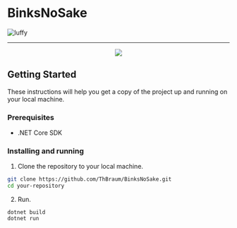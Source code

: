 # BinksNoSake

![luffy](https://github.com/ThBraum/Images-for-GitHub/assets/85642694/bd78e977-cf92-4396-90d0-f7769c65b62c)

***
<p align="center">
  <img src="![Binks No Sake drawio](https://github.com/ThBraum/BinksNoSake/assets/85642694/8985fa35-e01e-40dd-a002-9d6aac9dcb4a)"/>
</p>

## Getting Started

These instructions will help you get a copy of the project up and running on your local machine.

### Prerequisites

- .NET Core SDK


### Installing and running

1. Clone the repository to your local machine.

```bash
git clone https://github.com/ThBraum/BinksNoSake.git
cd your-repository
```


2. Run.
```console
dotnet build
dotnet run
```
